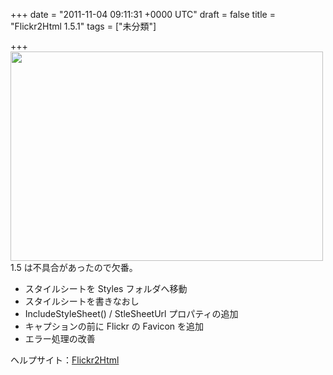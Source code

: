
+++
date = "2011-11-04 09:11:31 +0000 UTC"
draft = false
title = "Flickr2Html 1.5.1"
tags = ["未分類"]

+++
<a href="http://blog.daruyanagi.net/wp-content/uploads/2011/11/sshot-8.png"><img src="http://blog.daruyanagi.net/wp-content/uploads/2011/11/sshot-8-500x335.png" alt="" title="sshot-8" width="500" height="335" class="alignnone size-medium wp-image-378"/></a>1.5 は不具合があったので欠番。

<ul>
<li>スタイルシートを Styles フォルダへ移動</li>
<li>スタイルシートを書きなおし</li>
<li>IncludeStyleSheet() / StleSheetUrl プロパティの追加</li>
<li>キャプションの前に Flickr の Favicon を追加</li>
<li>エラー処理の改善</li>
</ul>ヘルプサイト：<a href="http://flickr2html.daruyanagi.net/">Flickr2Html</a>


